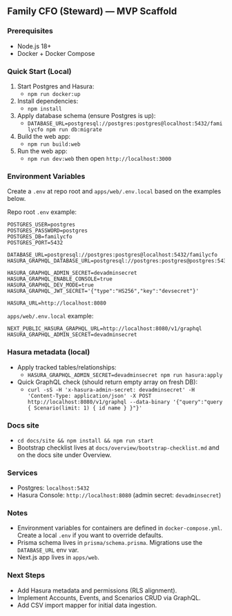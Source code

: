 ## Family CFO (Steward) — MVP Scaffold

### Prerequisites
- Node.js 18+
- Docker + Docker Compose

### Quick Start (Local)
1. Start Postgres and Hasura:
   - `npm run docker:up`
2. Install dependencies:
   - `npm install`
3. Apply database schema (ensure Postgres is up):
   - `DATABASE_URL=postgresql://postgres:postgres@localhost:5432/familycfo npm run db:migrate`
4. Build the web app:
   - `npm run build:web`
5. Run the web app:
   - `npm run dev:web` then open `http://localhost:3000`

### Environment Variables
Create a `.env` at repo root and `apps/web/.env.local` based on the examples below.

Repo root `.env` example:

```
POSTGRES_USER=postgres
POSTGRES_PASSWORD=postgres
POSTGRES_DB=familycfo
POSTGRES_PORT=5432

DATABASE_URL=postgresql://postgres:postgres@localhost:5432/familycfo
HASURA_GRAPHQL_DATABASE_URL=postgresql://postgres:postgres@postgres:5432/familycfo

HASURA_GRAPHQL_ADMIN_SECRET=devadminsecret
HASURA_GRAPHQL_ENABLE_CONSOLE=true
HASURA_GRAPHQL_DEV_MODE=true
HASURA_GRAPHQL_JWT_SECRET='{"type":"HS256","key":"devsecret"}'

HASURA_URL=http://localhost:8080
```

`apps/web/.env.local` example:

```
NEXT_PUBLIC_HASURA_GRAPHQL_URL=http://localhost:8080/v1/graphql
HASURA_GRAPHQL_ADMIN_SECRET=devadminsecret
```

### Hasura metadata (local)
- Apply tracked tables/relationships:
  - `HASURA_GRAPHQL_ADMIN_SECRET=devadminsecret npm run hasura:apply`
- Quick GraphQL check (should return empty array on fresh DB):
  - `curl -sS -H 'x-hasura-admin-secret: devadminsecret' -H 'Content-Type: application/json' -X POST http://localhost:8080/v1/graphql --data-binary '{"query":"query { Scenario(limit: 1) { id name } }"}'`

### Docs site
- `cd docs/site && npm install && npm run start`
 - Bootstrap checklist lives at `docs/overview/bootstrap-checklist.md` and on the docs site under Overview.

### Services
- Postgres: `localhost:5432`
- Hasura Console: `http://localhost:8080` (admin secret: `devadminsecret`)

### Notes
- Environment variables for containers are defined in `docker-compose.yml`. Create a local `.env` if you want to override defaults.
- Prisma schema lives in `prisma/schema.prisma`. Migrations use the `DATABASE_URL` env var.
- Next.js app lives in `apps/web`.

### Next Steps
- Add Hasura metadata and permissions (RLS alignment).
- Implement Accounts, Events, and Scenarios CRUD via GraphQL.
- Add CSV import mapper for initial data ingestion.


